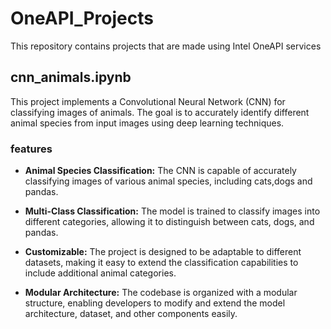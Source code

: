 # OneAPI_Projects
This repository contains projects that are made using Intel OneAPI services
## cnn_animals.ipynb
This project implements a Convolutional Neural Network (CNN) for classifying images of animals. The goal is to accurately identify different animal species from input images using deep learning techniques.
### features
- **Animal Species Classification:** The CNN is capable of accurately classifying images of various animal species, including cats,dogs and pandas.

- **Multi-Class Classification:** The model is trained to classify images into different categories, allowing it to distinguish between cats, dogs, and pandas.

- **Customizable:** The project is designed to be adaptable to different datasets, making it easy to extend the classification capabilities to include additional animal categories.
- **Modular Architecture:** The codebase is organized with a modular structure, enabling developers to modify and extend the model architecture, dataset, and other components easily.
